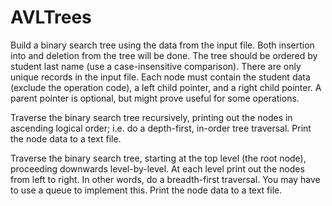 # AVLTrees

Build a binary search tree using the data from the input file. Both insertion into and deletion from the tree will be done. The tree should be ordered by student 
last name (use a case-insensitive comparison). There are only unique records in the input file. Each node must contain the student data (exclude the operation code), 
a left child pointer, and a right child pointer. A parent pointer is optional, but might prove useful for some operations.

Traverse the binary search tree recursively, printing out the nodes in ascending logical order; i.e. do a depth-first, in-order tree traversal. Print the node data 
to a text file.

Traverse the binary search tree, starting at the top level (the root node), proceeding downwards level-by-level. At each level print out the nodes from left to right.
In other words, do a breadth-first traversal. You may have to use a queue to implement this. Print the node data to a text file.
